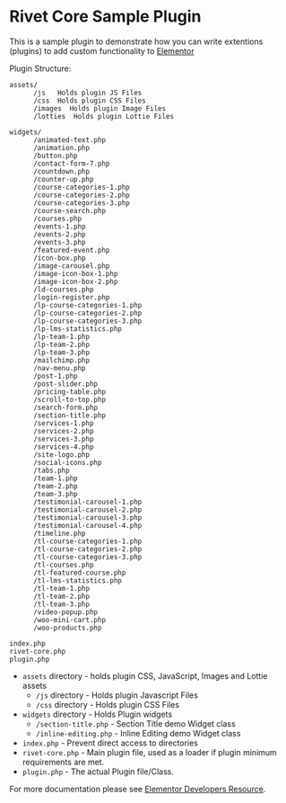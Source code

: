 # Rivet Core Sample Plugin

This is a sample plugin to demonstrate how you can write extentions (plugins) to add custom functionality to [Elementor](https://github.com/pojome/elementor/)

Plugin Structure: 
```
assets/
      /js   Holds plugin JS Files
      /css  Holds plugin CSS Files
      /images  Holds plugin Image Files
      /lotties  Holds plugin Lottie Files
      
widgets/
      /animated-text.php
      /animation.php
      /button.php
      /contact-form-7.php
      /countdown.php
      /counter-up.php
      /course-categories-1.php
      /course-categories-2.php
      /course-categories-3.php
      /course-search.php
      /courses.php
      /events-1.php
      /events-2.php
      /events-3.php
      /featured-event.php
      /icon-box.php
      /image-carousel.php
      /image-icon-box-1.php
      /image-icon-box-2.php
      /ld-courses.php
      /login-register.php
      /lp-course-categories-1.php
      /lp-course-categories-2.php
      /lp-course-categories-3.php
      /lp-lms-statistics.php
      /lp-team-1.php
      /lp-team-2.php
      /lp-team-3.php
      /mailchimp.php
      /nav-menu.php
      /post-1.php
      /post-slider.php
      /pricing-table.php
      /scroll-to-top.php
      /search-form.php
      /section-title.php
      /services-1.php
      /services-2.php
      /services-3.php
      /services-4.php
      /site-logo.php
      /social-icons.php
      /tabs.php
      /team-1.php
      /team-2.php
      /team-3.php
      /testimonial-carousel-1.php
      /testimonial-carousel-2.php
      /testimonial-carousel-3.php
      /testimonial-carousel-4.php
      /timeline.php
      /tl-course-categories-1.php
      /tl-course-categories-2.php
      /tl-course-categories-3.php
      /tl-courses.php
      /tl-featured-course.php
      /tl-lms-statistics.php
      /tl-team-1.php
      /tl-team-2.php
      /tl-team-3.php
      /video-popup.php
      /woo-mini-cart.php
      /woo-products.php
      
index.php
rivet-core.php
plugin.php
```


* `assets` directory - holds plugin CSS, JavaScript, Images and Lottie assets
  * `/js` directory - Holds plugin Javascript Files
  * `/css` directory - Holds plugin CSS Files
* `widgets` directory - Holds Plugin widgets
  * `/section-title.php` - Section Title demo Widget class
  * `/inline-editing.php` - Inline Editing demo Widget class
* `index.php`	- Prevent direct access to directories
* `rivet-core.php`	- Main plugin file, used as a loader if plugin minimum requirements are met.
* `plugin.php` - The actual Plugin file/Class.

For more documentation please see [Elementor Developers Resource](https://developers.elementor.com/creating-an-extension-for-elementor/).
